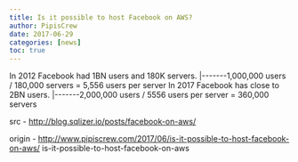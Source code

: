 ```yaml
---
title: Is it possible to host Facebook on AWS?
author: PipisCrew
date: 2017-06-29
categories: [news]
toc: true
---
```


In 2012 Facebook had 1BN users and 180K servers.
|-------1,000,000 users / 180,000 servers = 5,556 users per server
In 2017 Facebook has close to 2BN users.
|-------2,000,000 users / 5556 users per server = 360,000 servers

src - http://blog.sqlizer.io/posts/facebook-on-aws/

origin - http://www.pipiscrew.com/2017/06/is-it-possible-to-host-facebook-on-aws/ is-it-possible-to-host-facebook-on-aws